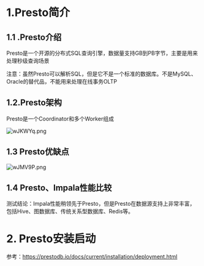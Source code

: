 # 1.Presto简介

## 1.1 .Presto介绍

Presto是一个开源的分布式SQL查询引擎，数据量支持GB到PB字节，主要是用来处理秒级查询场景

注意：虽然Presto可以解析SQL，但是它不是一个标准的数据库。不是MySQL、Oracle的替代品，不能用来处理在线事务OLTP



## 1.2.Presto架构

Presto是一个Coordinator和多个Worker组成

![wJKWYq.png](https://s1.ax1x.com/2020/09/10/wJKWYq.png)

## 1.3  Presto优缺点

![wJMV9P.png](https://s1.ax1x.com/2020/09/10/wJMV9P.png)

## 1.4  **Presto、Impala性能比较**



测试结论：Impala性能稍领先于Presto，但是Presto在数据源支持上非常丰富，包括Hive、图数据库、传统关系型数据库、Redis等。





# 2. Presto安装启动

参考：<https://prestodb.io/docs/current/installation/deployment.html>


